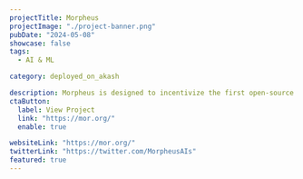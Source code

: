 ```yaml
---
projectTitle: Morpheus
projectImage: "./project-banner.png"
pubDate: "2024-05-08"
showcase: false
tags:
  - AI & ML

category: deployed_on_akash

description: Morpheus is designed to incentivize the first open-source p2p network of personal general-purpose AI, powered by the MOR token.
ctaButton:
  label: View Project
  link: "https://mor.org/"
  enable: true

websiteLink: "https://mor.org/"
twitterLink: "https://twitter.com/MorpheusAIs"
featured: true
---
```

